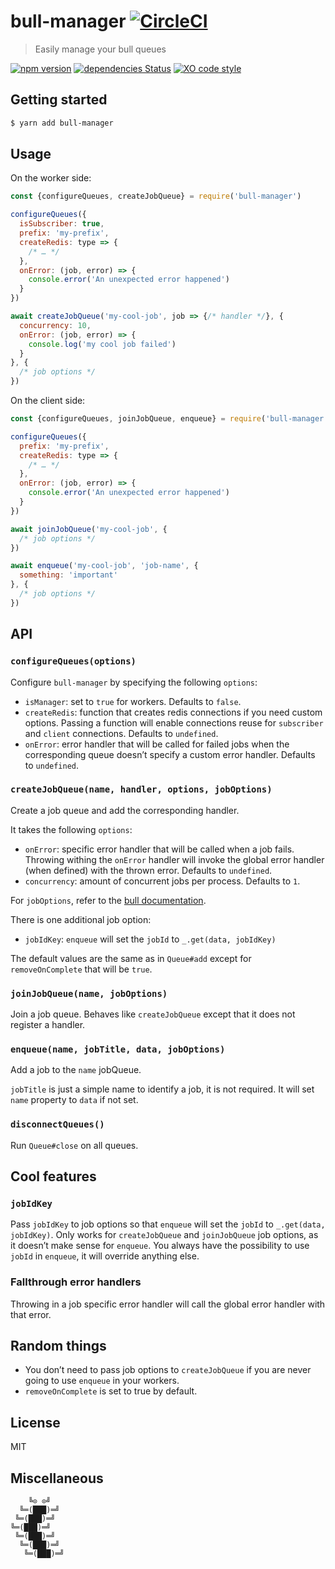 # bull-manager [![CircleCI](https://circleci.com/gh/tusbar/bull-manager.svg?style=svg)](https://circleci.com/gh/tusbar/bull-manager)

> Easily manage your bull queues

[![npm version](https://badgen.net/npm/v/bull-manager)](https://www.npmjs.com/package/bull-manager)
[![dependencies Status](https://badgen.net/david/dep/tusbar/bull-manager)](https://david-dm.org/tusbar/bull-manager)
[![XO code style](https://badgen.net/badge/code%20style/XO/cyan)](https://github.com/xojs/xo)

## Getting started

```bash
$ yarn add bull-manager
```

## Usage

On the worker side:

```js
const {configureQueues, createJobQueue} = require('bull-manager')

configureQueues({
  isSubscriber: true,
  prefix: 'my-prefix',
  createRedis: type => {
    /* … */
  },
  onError: (job, error) => {
    console.error('An unexpected error happened')
  }
})

await createJobQueue('my-cool-job', job => {/* handler */}, {
  concurrency: 10,
  onError: (job, error) => {
    console.log('my cool job failed')
  }
}, {
  /* job options */
})
```

On the client side:

```js
const {configureQueues, joinJobQueue, enqueue} = require('bull-manager')

configureQueues({
  prefix: 'my-prefix',
  createRedis: type => {
    /* … */
  },
  onError: (job, error) => {
    console.error('An unexpected error happened')
  }
})

await joinJobQueue('my-cool-job', {
  /* job options */
})

await enqueue('my-cool-job', 'job-name', {
  something: 'important'
}, {
  /* job options */
})
```

## API

### `configureQueues(options)`

Configure `bull-manager` by specifying the following `options`:

- `isManager`: set to `true` for workers. Defaults to `false`.
- `createRedis`: function that creates redis connections if you need custom options. Passing a function will enable connections reuse for `subscriber` and `client` connections. Defaults to `undefined`.
- `onError`: error handler that will be called for failed jobs when the corresponding queue doesn’t specify a custom error handler. Defaults to `undefined`.

### `createJobQueue(name, handler, options, jobOptions)`

Create a job queue and add the corresponding handler.

It takes the following `options`:

- `onError`: specific error handler that will be called when a job fails. Throwing withing the `onError` handler will invoke the global error handler (when defined) with the thrown error. Defaults to `undefined`.
- `concurrency`: amount of concurrent jobs per process. Defaults to `1`.

For `jobOptions`, refer to the [bull documentation](https://github.com/OptimalBits/bull/blob/master/REFERENCE.md#queueadd).

There is one additional job option:

- `jobIdKey`: `enqueue` will set the `jobId` to `_.get(data, jobIdKey)`

The default values are the same as in `Queue#add` except for `removeOnComplete` that will be `true`.

### `joinJobQueue(name, jobOptions)`

Join a job queue. Behaves like `createJobQueue` except that it does not register a handler.

### `enqueue(name, jobTitle, data, jobOptions)`

Add a job to the `name` jobQueue.

`jobTitle` is just a simple name to identify a job, it is not required. It will set `name` property to `data` if not set.

### `disconnectQueues()`

Run `Queue#close` on all queues.

## Cool features

### `jobIdKey`

Pass `jobIdKey` to job options so that `enqueue` will set the `jobId` to `_.get(data, jobIdKey)`. Only works for `createJobQueue` and `joinJobQueue` job options, as it doesn’t make sense for `enqueue`. You always have the possibility to use `jobId` in `enqueue`, it will override anything else.

### Fallthrough error handlers

Throwing in a job specific error handler will call the global error handler with that error.

## Random things

- You don’t need to pass job options to `createJobQueue` if you are never going to use `enqueue` in your workers.
- `removeOnComplete` is set to true by default.

## License

MIT


## Miscellaneous

```
    ╚⊙ ⊙╝
  ╚═(███)═╝
 ╚═(███)═╝
╚═(███)═╝
 ╚═(███)═╝
  ╚═(███)═╝
   ╚═(███)═╝
```
